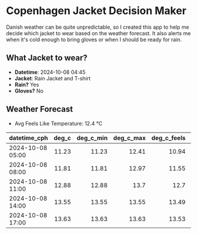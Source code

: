 
# Copenhagen Jacket Decision Maker

Danish weather can be quite unpredictable, so I created this app to help me decide which jacket to wear based on the weather forecast. 
It also alerts me when it's cold enough to bring gloves or when I should be ready for rain.

## What Jacket to wear?

- **Datetime**: 2024-10-08 04:45
- **Jacket**: Rain Jacket and T-shirt
- **Rain?** Yes
- **Gloves?** No

## Weather Forecast
- Avg Feels Like Temperature: 12.4 °C

| datetime_cph     |   deg_c |   deg_c_min |   deg_c_max |   deg_c_feels | weather   | wind   | rain   |
|:-----------------|--------:|------------:|------------:|--------------:|:----------|:-------|:-------|
| 2024-10-08 05:00 |   11.23 |       11.23 |       12.41 |         10.94 | Clouds    | Low    | None   |
| 2024-10-08 08:00 |   11.81 |       11.81 |       12.97 |         11.55 | Clouds    | Low    | None   |
| 2024-10-08 11:00 |   12.88 |       12.88 |       13.7  |         12.7  | Rain      | Medium | Low    |
| 2024-10-08 14:00 |   13.55 |       13.55 |       13.55 |         13.49 | Rain      | High   | Low    |
| 2024-10-08 17:00 |   13.63 |       13.63 |       13.63 |         13.53 | Rain      | Medium | Low    |
        